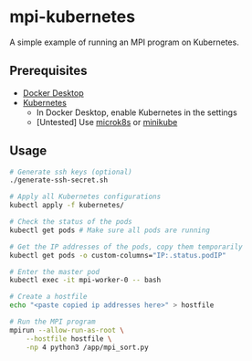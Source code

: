 # mpi-kubernetes

A simple example of running an MPI program on Kubernetes.

## Prerequisites
- [Docker Desktop](https://docs.docker.com/get-docker/)
- [Kubernetes](https://kubernetes.io/)
  - In Docker Desktop, enable Kubernetes in the settings
  - [Untested] Use [microk8s](https://microk8s.io/) or [minikube](https://minikube.sigs.k8s.io/docs/)

## Usage

```bash
# Generate ssh keys (optional)
./generate-ssh-secret.sh

# Apply all Kubernetes configurations
kubectl apply -f kubernetes/

# Check the status of the pods
kubectl get pods # Make sure all pods are running

# Get the IP addresses of the pods, copy them temporarily
kubectl get pods -o custom-columns="IP:.status.podIP"

# Enter the master pod
kubectl exec -it mpi-worker-0 -- bash

# Create a hostfile
echo "<paste copied ip addresses here>" > hostfile

# Run the MPI program
mpirun --allow-run-as-root \
    --hostfile hostfile \
    -np 4 python3 /app/mpi_sort.py
```